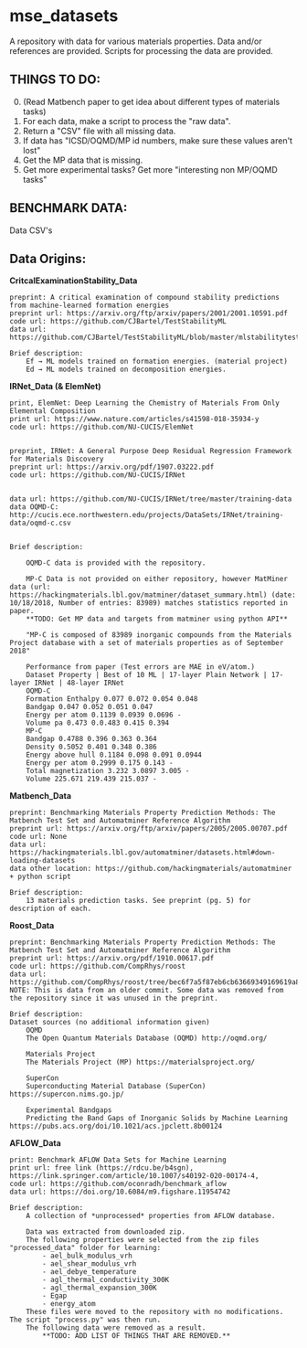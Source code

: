 # mse_datasets
A repository with data for various materials properties. Data and/or references are provided. Scripts for processing the data are provided.

## THINGS TO DO:
0. (Read Matbench paper to get idea about different types of materials tasks)
1. For each data, make a script to process the "raw data".
2. Return a "CSV" file with all missing data.
3. If data has "ICSD/OQMD/MP id numbers, make sure these values aren't lost"
4. Get the MP data that is missing.
5. Get more experimental tasks? Get more "interesting non MP/OQMD tasks"


## BENCHMARK DATA:
Data CSV's


## Data Origins:


**CritcalExaminationStability_Data**

    preprint: A critical examination of compound stability predictions from machine-learned formation energies
    preprint url: https://arxiv.org/ftp/arxiv/papers/2001/2001.10591.pdf
    code url: https://github.com/CJBartel/TestStabilityML
    data url: https://github.com/CJBartel/TestStabilityML/blob/master/mlstabilitytest/mp_data/data/hullout.json

    Brief description:
        Ef → ML models trained on formation energies. (material project)
        Ed → ML models trained on decomposition energies.


**IRNet_Data (& ElemNet)**

    print, ElemNet: Deep Learning the Chemistry of Materials From Only Elemental Composition
    print url: https://www.nature.com/articles/s41598-018-35934-y
    code url: https://github.com/NU-CUCIS/ElemNet


    preprint, IRNet: A General Purpose Deep Residual Regression Framework for Materials Discovery
    preprint url: https://arxiv.org/pdf/1907.03222.pdf
    code url: https://github.com/NU-CUCIS/IRNet


    data url: https://github.com/NU-CUCIS/IRNet/tree/master/training-data
    data OQMD-C: http://cucis.ece.northwestern.edu/projects/DataSets/IRNet/training-data/oqmd-c.csv


    Brief description:

        OQMD-C data is provided with the repository.

        MP-C Data is not provided on either repository, however MatMiner data (url: https://hackingmaterials.lbl.gov/matminer/dataset_summary.html) (date: 10/18/2018, Number of entries: 83989) matches statistics reported in paper.
        **TODO: Get MP data and targets from matminer using python API**

        "MP-C is composed of 83989 inorganic compounds from the Materials Project database with a set of materials properties as of September 2018"

        Performance from paper (Test errors are MAE in eV/atom.)
        Dataset Property | Best of 10 ML | 17-layer Plain Network | 17-layer IRNet | 48-layer IRNet
        OQMD-C
        Formation Enthalpy 0.077 0.072 0.054 0.048
        Bandgap 0.047 0.052 0.051 0.047
        Energy per atom 0.1139 0.0939 0.0696 -
        Volume pa 0.473 0.0.483 0.415 0.394
        MP-C
        Bandgap 0.4788 0.396 0.363 0.364
        Density 0.5052 0.401 0.348 0.386
        Energy above hull 0.1184 0.098 0.091 0.0944
        Energy per atom 0.2999 0.175 0.143 -
        Total magnetization 3.232 3.0897 3.005 -
        Volume 225.671 219.439 215.037 -


**Matbench_Data**

    preprint: Benchmarking Materials Property Prediction Methods: The Matbench Test Set and Automatminer Reference Algorithm
    preprint url: https://arxiv.org/ftp/arxiv/papers/2005/2005.00707.pdf
    code url: None
    data url: https://hackingmaterials.lbl.gov/automatminer/datasets.html#down-loading-datasets
    data other location: https://github.com/hackingmaterials/automatminer + python script

    Brief description:
        13 materials prediction tasks. See preprint (pg. 5) for description of each.


**Roost_Data**

    preprint: Benchmarking Materials Property Prediction Methods: The Matbench Test Set and Automatminer Reference Algorithm
    preprint url: https://arxiv.org/pdf/1910.00617.pdf
    code url: https://github.com/CompRhys/roost
    data url: https://github.com/CompRhys/roost/tree/bec6f7a5f87eb6cb63669349169619a8d48890ce/data/datasets NOTE: This is data from an older commit. Some data was removed from the repository since it was unused in the preprint.

    Brief description:
    Dataset sources (no additional information given)
        OQMD
        The Open Quantum Materials Database (OQMD) http://oqmd.org/

        Materials Project
        The Materials Project (MP) https://materialsproject.org/

        SuperCon
        Superconducting Material Database (SuperCon) https://supercon.nims.go.jp/

        Experimental Bandgaps
        Predicting the Band Gaps of Inorganic Solids by Machine Learning https://pubs.acs.org/doi/10.1021/acs.jpclett.8b00124


**AFLOW_Data**

    print: Benchmark AFLOW Data Sets for Machine Learning
    print url: free link (https://rdcu.be/b4sgn), https://link.springer.com/article/10.1007/s40192-020-00174-4,
    code url: https://github.com/oconradh/benchmark_aflow
    data url: https://doi.org/10.6084/m9.figshare.11954742

    Brief description:
        A collection of *unprocessed* properties from AFLOW database.

        Data was extracted from downloaded zip.
        The following properties were selected from the zip files "processed_data" folder for learning:
            - ael_bulk_modulus_vrh
            - ael_shear_modulus_vrh
            - ael_debye_temperature
            - agl_thermal_conductivity_300K
            - agl_thermal_expansion_300K
            - Egap
            - energy_atom
        These files were moved to the repository with no modifications. The script "process.py" was then run.
        The following data were removed as a result.
            **TODO: ADD LIST OF THINGS THAT ARE REMOVED.**
